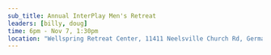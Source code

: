 ```yaml
---
sub_title: Annual InterPlay Men's Retreat
leaders: [billy, doug]
time: 6pm - Nov 7, 1:30pm
location: "Wellspring Retreat Center, 11411 Neelsville Church Rd, Germantown MD 20876"
---
```


[//]: # ([For more information click here]&#40;https://InterPlay.org/index.cfm/go/events:event/happening_id/1815&#41;{:target="_blank"})
